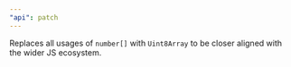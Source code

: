 ```yaml
---
"api": patch
---
```


Replaces all usages of `number[]` with `Uint8Array` to be closer aligned with the wider JS ecosystem.
